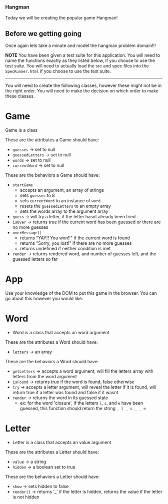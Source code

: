### Hangman

Today we will be creating the popular game Hangman!

## Before we getting going

Once again lets take a minute and model the hangman problem domain!!!

**NOTE** You have been given a test suite for this application. You will need to name the functions exactly as they listed below, if you choose to use the test suite. You will need to actually load the src and spec files into the `SpecRunner.html` if you choose to use the test suite.

---

You will need to create the following classes, however these might not be in the right order. You will need to make the decision on which order to make these classes.

# Game

Game is a class

These are the attributes a Game should have:

  - `guesses` -> set to null
  - `guessedLetters` -> set to null
  - `words` -> set to null
  - `currentWord` -> set to null

These are the behaviors a Game should have:

  - `startGame`
    - accepts an argument, an array of strings
    - sets `guesses` to 8
    - sets `currentWord` to an instance of `word`
    - resets the `guessedLetters` to an empty array
    - sets the words array to the argument array
  - `guess` -> will try a letter, if the letter hasnt already been tried
  - `isOver` -> returns true if the current word has been guessed or there are no more guesses
  - `overMessage()`
    - returns "YAY!! You won!!" if the current word is found
    - returns "Sorry, you lost!" if there are no more guesses
    - returns undefined if neither condition is met
  - `render` -> returns rendered word, and number of guesses left, and the guessed letters so far

# App

Use your knowledge of the DOM to put this game in the browser. You can go about this however you would like.

# Word

- Word is a class that accepts an word argument

These are the attributes a Word should have:

  - `letters` -> an array

These are the behaviors a Word should have:

  - `getLetters` -> accepts a word argument, will fill the letters array with letters from the word argument
  - `isFound` -> returns true if the word is found, false otherwise
  - `try` -> accepts a letter argument, will reveal the letter if it is found, will return true if a letter was found and false if it wasnt
  - `render` -> returns the word in its guessed state
    - ex: for the word 'closure', if the letters `l`, `s`, and `e` have been guessed, this function should return the string `_ l _ s _ _ e`

# Letter

- Letter is a class that accepts an value argument

These are the attributes a Letter should have:

  - `value` -> a string
  - `hidden` -> a boolean set to true

These are the behaviors a Letter should have:

- `show` -> sets hidden to false
- `render()` -> returns '_' if the letter is hidden, returns the value if the letter is not hidden
